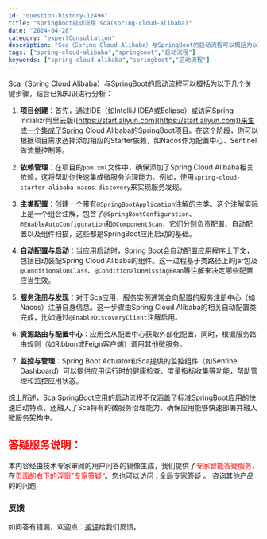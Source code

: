 ```yaml
---
id: "question-history-12496"
title: "springboot启动流程 sca(spring-cloud-alibaba)"
date: "2024-04-28"
category: "expertConsultation"
description: "Sca（Spring Cloud Alibaba）与SpringBoot的启动流程可以概括为以下几个关键步骤，结合已知知识进行分析：1. **项目创建**：首先，通过IDE（如IntelliJ IDEA或Eclipse）或访问Spring Initializr阿里云版([https://start."
tags: ["spring-cloud-alibaba","springboot","启动流程"]
keywords: ["spring-cloud-alibaba","springboot","启动流程"]
---
```


Sca（Spring Cloud Alibaba）与SpringBoot的启动流程可以概括为以下几个关键步骤，结合已知知识进行分析：

1. **项目创建**：首先，通过IDE（如IntelliJ IDEA或Eclipse）或访问Spring Initializr阿里云版([https://start.aliyun.com](https://start.aliyun.com))来生成一个集成了Spring Cloud Alibaba的SpringBoot项目。在这个阶段，你可以根据项目需求选择添加相应的Starter依赖，如Nacos作为配置中心、Sentinel做流量控制等。

2. **依赖管理**：在项目的`pom.xml`文件中，确保添加了Spring Cloud Alibaba相关依赖，这将帮助你快速集成微服务治理能力。例如，使用`spring-cloud-starter-alibaba-nacos-discovery`来实现服务发现。

3. **主类配置**：创建一个带有`@SpringBootApplication`注解的主类。这个注解实际上是一个组合注解，包含了`@SpringBootConfiguration`、`@EnableAutoConfiguration`和`@ComponentScan`，它们分别负责配置、自动配置以及组件扫描，这些都是SpringBoot应用启动的基础。

4. **自动配置与启动**：当应用启动时，Spring Boot会自动配置应用程序上下文，包括自动装配Spring Cloud Alibaba的组件。这一过程基于类路径上的jar包及`@ConditionalOnClass`、`@ConditionalOnMissingBean`等注解来决定哪些配置应当生效。

5. **服务注册与发现**：对于Sca应用，服务实例通常会向配置的服务注册中心（如Nacos）注册自身信息。这一步骤由Spring Cloud Alibaba的相关自动配置类完成，比如通过`@EnableDiscoveryClient`注解启用。

6. **资源路由与配置中心**：应用会从配置中心获取外部化配置，同时，根据服务路由规则（如Ribbon或Feign客户端）调用其他微服务。

7. **监控与管理**：Spring Boot Actuator和Sca提供的监控组件（如Sentinel Dashboard）可以提供应用运行时的健康检查、度量指标收集等功能，帮助管理和监控应用状态。

综上所述，Sca SpringBoot应用的启动流程不仅涵盖了标准SpringBoot应用的快速启动特点，还融入了Sca特有的微服务治理能力，确保应用能够快速部署并融入微服务架构中。
## <font color="#FF0000">答疑服务说明：</font> 

本内容经由技术专家审阅的用户问答的镜像生成，我们提供了<font color="#FF0000">专家智能答疑服务</font>，在<font color="#FF0000">页面的右下的浮窗”专家答疑“</font>。您也可以访问 : [全局专家答疑](https://opensource.alibaba.com/chatBot) 。 咨询其他产品的的问题

### 反馈
如问答有错漏，欢迎点：[差评](https://ai.nacos.io/user/feedbackByEnhancerGradePOJOID?enhancerGradePOJOId=12589)给我们反馈。
